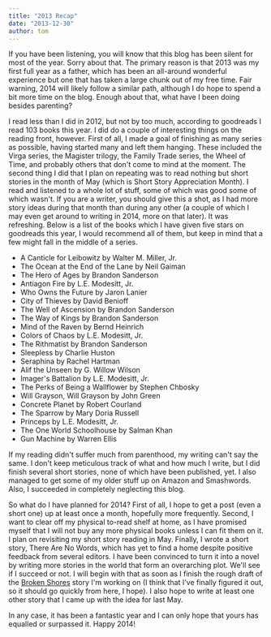 ```yaml
---
title: "2013 Recap"
date: "2013-12-30"
author: tom
---
```


If you have been listening, you will know that this blog has been silent for most of the year. Sorry about that. The primary reason is that 2013 was my first full year as a father, which has been an all-around wonderful experience but one that has taken a large chunk out of my free time. Fair warning, 2014 will likely follow a similar path, although I do hope to spend a bit more time on the blog. Enough about that, what have I been doing besides parenting?

I read less than I did in 2012, but not by too much, according to goodreads I read 103 books this year. I did do a couple of interesting things on the reading front, however. First of all, I made a goal of finishing as many series as possible, having started many and left them hanging. These included the Virga series, the Magister trilogy, the Family Trade series, the Wheel of Time, and probably others that don't come to mind at the moment. The second thing I did that I plan on repeating was to read nothing but short stories in the month of May (which is Short Story Appreciation Month). I read and listened to a whole lot of stuff, some of which was good some of which wasn't. If you are a writer, you should give this a shot, as I had more story ideas during that month than during any other (a couple of which I may even get around to writing in 2014, more on that later). It was refreshing. Below is a list of the books which I have given five stars on goodreads this year, I would recommend all of them, but keep in mind that a few might fall in the middle of a series.

- A Canticle for Leibowitz by Walter M. Miller, Jr.
- The Ocean at the End of the Lane by Neil Gaiman
- The Hero of Ages by Brandon Sanderson
- Antiagon Fire by L.E. Modesitt, Jr.
- Who Owns the Future by Jaron Lanier
- City of Thieves by David Benioff
- The Well of Ascension by Brandon Sanderson
- The Way of Kings by Brandon Sanderson
- Mind of the Raven by Bernd Heinrich
- Colors of Chaos by L.E. Modesitt, Jr.
- The Rithmatist by Brandon Sanderson
- Sleepless by Charlie Huston
- Seraphina by Rachel Hartman
- Alif the Unseen by G. Willow Wilson
- Imager's Battalion by L.E. Modesitt, Jr.
- The Perks of Being a Wallflower by Stephen Chbosky
- Will Grayson, Will Grayson by John Green
- Concrete Planet by Robert Courland
- The Sparrow by Mary Doria Russell
- Princeps by L.E. Modesitt, Jr.
- The One World Schoolhouse by Salman Khan
- Gun Machine by Warren Ellis

If my reading didn't suffer much from parenthood, my writing can't say the same. I don't keep meticulous track of what and how much I write, but I did finish several short stories, none of which have been published, yet. I also managed to get some of my older stuff up on Amazon and Smashwords. Also, I succeeded in completely neglecting this blog.

So what do I have planned for 2014? First of all, I hope to get a post (even a short one) up at least once a month, hopefully more frequently. Second, I want to clear off my physical to-read shelf at home, as I have promised myself that I will not buy any more physical books unless I can fit them on it. I plan on revisiting my short story reading in May. Finally, I wrote a short story, There Are No Words, which has yet to find a home despite positive feedback from several editors. I have been convinced to turn it into a novel by writing more stories in the world that form an overarching plot. We'll see if I succeed or not. I will begin with that as soon as I finish the rough draft of the [Broken Shores](http://brokenshores.com) story I'm working on (I think that I've finally figured it out, so it should go quickly from here, I hope). I also hope to write at least one other story that I came up with the idea for last May.

In any case, it has been a fantastic year and I can only hope that yours has equalled or surpassed it. Happy 2014!
